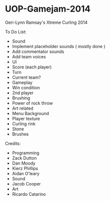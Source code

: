 UOP-Gamejam-2014
================

Geri-Lynn Ramsay's Xtreme Curling 2014

To Do List:

* Sound
 * Implement placeholder sounds ( mostly done )
 * Add commentator sounds
 * Add team voices
* UI
 * Score (each player)
 * Turn
 * Current team?
* Gameplay
 * Win condition
 * 2nd player
 * Brushing
 * Power of rock throw
* Art related
 * Menu Background
 * Player texture
 * Curling rink
 * Stone
 * Brushes

Credits:
* Programming
 * Zack Dutton
 * Dan Moody
 * Kierz Phillips
 * Aidan O'leary
* Sound
 * Jacob Cooper
* Art
 * Ricardo Catarino
